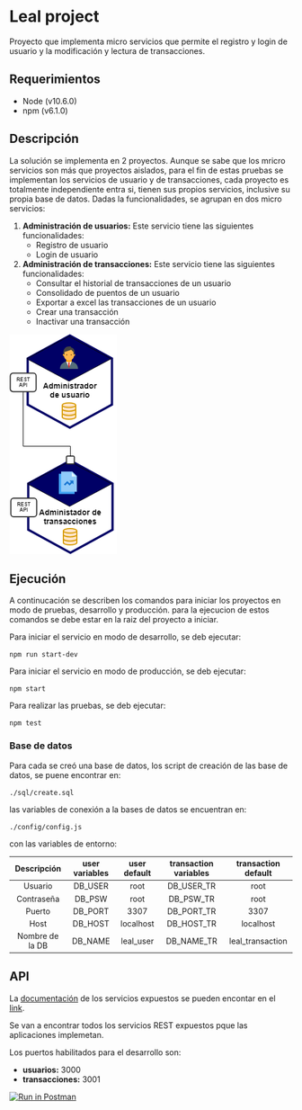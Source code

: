 # Leal project
Proyecto que implementa micro servicios que permite el registro y login de usuario y la modificación y lectura de transacciones.

## Requerimientos
* Node (v10.6.0)
* npm (v6.1.0)

## Descripción

La solución se implementa en 2 proyectos. Aunque se sabe que los mricro servicios son más que proyectos aislados, para el fin de estas pruebas se implementan los servicios de usuario y de transacciones, cada proyecto es totalmente independiente entra si, tienen sus propios servicios, inclusive su propia base de datos.
Dadas la funcionalidades, se agrupan en dos micro servicios:
1. __Administración de usuarios:__ Este servicio tiene las siguientes funcionalidades:
   * Registro de usuario
   * Login de usuario
2. __Administración de transacciones:__ Este servicio tiene las siguientes funcionalidades:
   * Consultar el historial de transacciones de un usuario
   * Consolidado de puentos de un usuario
   * Exportar a excel las transacciones de un usuario
   * Crear una transacción
   * Inactivar una transacción

![Microservices](https://github.com/lautaro2385/lealtest/blob/master/Untitled%20Diagram.png)

## Ejecución
A continucación se describen los comandos para iniciar los proyectos en modo de pruebas, desarrollo y producción. para la ejecucion de estos comandos se debe estar en la raiz del proyecto a iniciar.

Para iniciar el servicio en modo de desarrollo, se deb ejecutar:
~~~~
npm run start-dev
~~~~

Para iniciar el servicio en modo de producción, se deb ejecutar:
~~~~
npm start
~~~~

Para realizar las pruebas, se deb ejecutar:
~~~~
npm test
~~~~

### Base de datos
Para cada se creó una base de datos, los script de creación de las base de datos, se puene encontrar en:
~~~~
./sql/create.sql
~~~~
las variables de conexión a la bases de datos se encuentran en:
~~~~
./config/config.js
~~~~
con las variables de entorno:

|   Descripción   | user variables | user default | transaction variables | transaction default |
| :-------------: | :------------: | :----------: | :-------------------: | :-----------------: |
|     Usuario     |    DB_USER     |     root     |      DB_USER_TR       |        root         |
|   Contraseña    |     DB_PSW     |     root     |       DB_PSW_TR       |        root         |
|     Puerto      |    DB_PORT     |     3307     |      DB_PORT_TR       |        3307         |
|      Host       |    DB_HOST     |  localhost   |      DB_HOST_TR       |      localhost      |
| Nombre de la DB |    DB_NAME     |  leal_user   |      DB_NAME_TR       |  leal_transaction   |

## API

La [documentación](https://documenter.getpostman.com/view/300406/S11PsGwq) de los servicios expuestos se pueden encontar en el [link](https://documenter.getpostman.com/view/300406/S11PsGwq).

Se van a encontrar todos los servicios REST expuestos pque las aplicaciones implemetan.

Los puertos habilitados para el desarrollo son:

* __usuarios:__ 3000
* __transacciones:__ 3001

[![Run in Postman](https://run.pstmn.io/button.svg)](https://app.getpostman.com/run-collection/8f82301e78f91a9d37d9)
